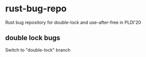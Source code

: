 # rust-bug-repo
Rust bug repository for double-lock and use-after-free in PLDI'20

## double lock bugs
Switch to "double-lock" branch
